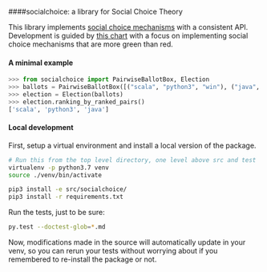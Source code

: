 
####socialchoice: a library for Social Choice Theory

This library implements [social choice mechanisms](https://en.wikipedia.org/wiki/Social_choice_theory) with a consistent API. Development is guided by [this chart](https://en.wikipedia.org/wiki/Ranked_pairs#Comparison_table) with a focus on implementing social choice mechanisms that are more green than red. 


#### A minimal example
```python
>>> from socialchoice import PairwiseBallotBox, Election   
>>> ballots = PairwiseBallotBox([("scala", "python3", "win"), ("java", "python3", "loss")])
>>> election = Election(ballots)
>>> election.ranking_by_ranked_pairs()
['scala', 'python3', 'java']

```


#### Local development
First, setup a virtual environment and install a local version of the package.
```bash
# Run this from the top level directory, one level above src and test
virtualenv -p python3.7 venv
source ./venv/bin/activate

pip3 install -e src/socialchoice/
pip3 install -r requirements.txt
```
Run the tests, just to be sure:
```bash
py.test --doctest-glob=*.md
```
Now, modifications made in the source will automatically update in your venv, so you can rerun your tests without worrying about if you remembered to re-install the package or not.

